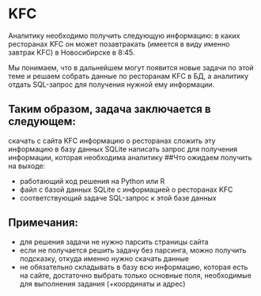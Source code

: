 # KFC

Аналитику необходимо получить следующую информацию: в каких ресторанах
KFC он может позавтракать (имеется в виду именно завтрак KFC) в Новосибирске
в 8:45.

Мы понимаем, что в дальнейшем могут появится новые задачи по этой теме и
решаем собрать данные по ресторанам KFC в БД, а аналитику отдать SQL-запрос
для получения нужной ему информации.
## Таким образом, задача заключается в следующем:
скачать с сайта KFC информацию о ресторанах
сложить эту информацию в базу данных SQLite
написать запрос для получения информации, которая необходима аналитику
##Что ожидаем получить на выходе:
- работающий код решения на Python или R
- файл с базой данных SQLite с информацией о ресторанах KFC
- соответствующий задаче SQL-запрос к этой базе данных
## Примечания:
- для решения задачи не нужно парсить страницы сайта
- если не получается решить задачу без парсинга, можно получить подсказку,
откуда именно нужно скачать данные
- не обязательно складывать в базу всю информацию, которая есть на сайте,
достаточно выбрать только основные поля, необходимые для выполнения
задания (+координаты и адрес)
